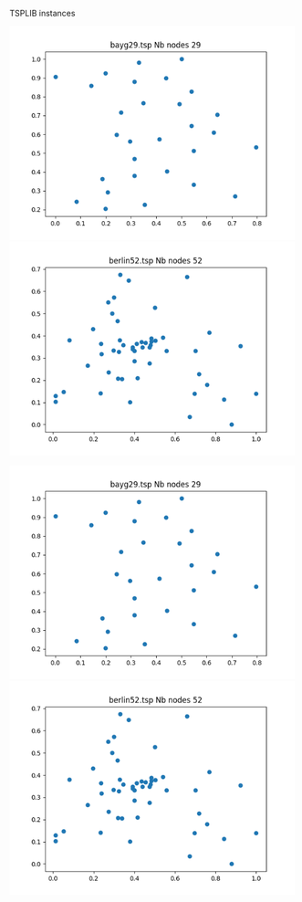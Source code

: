 TSPLIB instances

<img src="plots/bayg29.tsp.png" width="500px"> <img src="plots/berlin52.tsp.png" width="500px">

<img src="plots/bayg29.tsp.png" width="500px"> <img src="plots/berlin52.tsp.png" width="500px">

